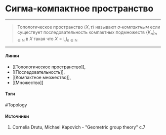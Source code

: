# Сигма-компактное пространство
***
>Топологическое пространство $(X,\tau)$ называют *$\sigma$-компактным* если существует последовательность компактных подмножеств $\{K_{n}\}_{n\in\mathbb{N}}$ в $X$ такая что $X=\bigcup_{n\in\mathbb{N}}$
***
#### Линки
- [[Топологическое пространство]],
- [[Последовательность]],
- [[Компактное множество]],
- [[Множество]]
#### Тэги
 #Topology 
#### Источники
1. Cornelia Drutu, Michael Kapovich - "Geometric group theory" c.7